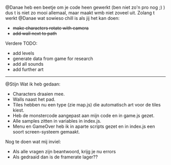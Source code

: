 @Danae heb een beetje om je code heen gewerkt (ben niet zo'n pro nog ;) ) dus t is niet zo mooi allemaal, maar maakt wmb niet zoveel uit. Zolang t werkt
@Danae wat sowieso chill is als jij het kan doen:
- ~~make characters rotate with camera~~
- ~~add wall next to path~~

Verdere TODO:
- add levels
- generate data from game for research
- add all sounds
- add further art

---

@Stijn Wat ik heb gedaan:
- Characters draaien mee.
- Walls naast het pad.
- Tiles hebben nu een type (zie map.js) die automatisch art voor de tiles kiest.
- Heb de monstercode aangepast aan mijn code en in game.js gezet.
- Alle samples zitten in variables in index.js.
- Menu en GameOver heb ik in aparte scripts gezet en in index.js een soort screen-systeem gemaakt.

Nog te doen wat mij inviel:
- Als alle vragen zijn beantwoord, krijg je nu errors
- Als gedraaid dan is de framerate lager??

